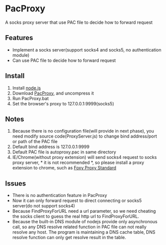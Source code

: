 PacProxy
========

A socks proxy server that use PAC file to decide how to forward request

Features
--------
* Implement a socks server(support socks4 and socks5, no authentication module)
* Can use PAC file to decide how to forward request

Install
-------
1. Install [node.js](http://nodejs.org/)
2. Download [PacProxy](https://github.com/liangqing/PacProxy/archive/master.zip), and uncompress it
3. Run PacProxy.bat
4. Set the browser's proxy to 127.0.0.1:9999(socks5)

Notes
-----
1. Because there is no configuration file(will provide in next phase), you need modify source code(ProxyServer.js) to change bind address/port or path of the PAC file
2. Default bind address is 127.0.0.1:9999
3. Default PAC file is autoproxy.pac in same directory
4. IE/Chrome(without proxy extension) will send socks4 request to socks proxy server, * it is not recommended *, so please install a proxy extension to chrome, such as [Foxy Proxy Standard](https://chrome.google.com/webstore/detail/foxy-proxy-standard/gcknhkkoolaabfmlnjonogaaifnjlfnp)

Issues
------
* There is no authentication feature in PacProxy
* Now it can only forward request to direct connecting or socks5 server(do not support socks4)
* Because FindProxyForURL need a url parameter, so we need cheating the socks client to guess the real http url to FindProxyForURL.
* Because the built-in DNS module of nodejs provide only asynchronous call, so any DNS resolve related function in PAC file can not really resolve any host. The program is maintaining a DNS cache table, DNS resolve function can only get resolve result in the table.

